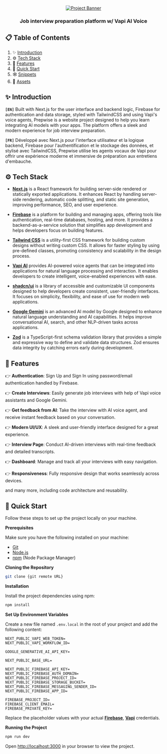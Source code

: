 <div align="center">
  <br />
    <a href="https://ainterview-fv.vercel.app" target="_blank">
      <img src="public/images/readme.png" alt="Project Banner">
    </a>
  <br />

  <h3 align="center">Job interview preparation platform w/ Vapi AI Voice</h3>
</div>

## 📋 <a name="table">Table of Contents</a>

1. ✨ [Introduction](#introduction)
2. ⚙️ [Tech Stack](#tech-stack)
3. 📝 [Features](#features)
4. 🚀 [Quick Start](#quick-start)
5. 🕸️ [Snippets](#snippets)
6. 🔗 [Assets](#links)

## <a name="introduction">✨ Introduction</a>

**`[EN]`** Built with Next.js for the user interface and backend logic, Firebase for authentication and data storage, styled with TailwindCSS and using Vapi's voice agents, Prepwise is a website project designed to help you learn integrating AI models with your apps. The platform offers a sleek and modern experience for job interview preparation.

**`[FR]`** Développé avec Next.js pour l'interface utilisateur et la logique backend, Firebase pour l'authentification et le stockage des données, et stylisé avec TailwindCSS, Prepwise utilise les agents vocaux de Vapi pour offrir une expérience moderne et immersive de préparation aux entretiens d'embauche.

## <a name="tech-stack">⚙️ Tech Stack</a>

- [**Next.js**](https://nextjs.org/docs) is a React framework for building server-side rendered or statically exported applications. It enhances React by handling server-side rendering, automatic code splitting, and static site generation, improving performance, SEO, and user experience.

- [**Firebase**](https://firebase.google.com/docs) is a platform for building and managing apps, offering tools like authentication, real-time databases, hosting, and more. It provides a backend-as-a-service solution that simplifies app development and helps developers focus on building features.

- [**Tailwind CSS**](https://tailwindcss.com/docs) is a utility-first CSS framework for building custom designs without writing custom CSS. It allows for faster styling by using pre-defined classes, promoting consistency and scalability in the design process.

- [**Vapi AI**](https://vapi.ai/) provides AI-powered voice agents that can be integrated into applications for natural language processing and interaction. It enables developers to create intelligent, voice-enabled experiences with ease.

- [**shadcn/ui**](https://ui.shadcn.com/) is a library of accessible and customizable UI components designed to help developers create consistent, user-friendly interfaces. It focuses on simplicity, flexibility, and ease of use for modern web applications.

- [**Google Gemini**](https://ai.google.dev/) is an advanced AI model by Google designed to enhance natural language understanding and AI capabilities. It helps improve conversational AI, search, and other NLP-driven tasks across applications.

- [**Zod**](https://zod.dev/) is a TypeScript-first schema validation library that provides a simple and expressive way to define and validate data structures. Zod ensures data integrity by catching errors early during development.

## <a name="features">📝 Features</a>

👉 **Authentication**: Sign Up and Sign In using password/email authentication handled by Firebase.

👉 **Create Interviews**: Easily generate job interviews with help of Vapi voice assistants and Google Gemini.

👉 **Get feedback from AI**: Take the interview with AI voice agent, and receive instant feedback based on your conversation.

👉 **Modern UI/UX**: A sleek and user-friendly interface designed for a great experience.

👉 **Interview Page**: Conduct AI-driven interviews with real-time feedback and detailed transcripts.

👉 **Dashboard**: Manage and track all your interviews with easy navigation.

👉 **Responsiveness**: Fully responsive design that works seamlessly across devices.

and many more, including code architecture and reusability.

## <a name="quick-start">🚀 Quick Start</a>

Follow these steps to set up the project locally on your machine.

**Prerequisites**

Make sure you have the following installed on your machine:

- [Git](https://git-scm.com/)
- [Node.js](https://nodejs.org/en)
- [npm](https://www.npmjs.com/) (Node Package Manager)

**Cloning the Repository**

```bash
git clone {git remote URL}
```

**Installation**

Install the project dependencies using npm:

```bash
npm install
```

**Set Up Environment Variables**

Create a new file named `.env.local` in the root of your project and add the following content:

```env
NEXT_PUBLIC_VAPI_WEB_TOKEN=
NEXT_PUBLIC_VAPI_WORKFLOW_ID=

GOOGLE_GENERATIVE_AI_API_KEY=

NEXT_PUBLIC_BASE_URL=

NEXT_PUBLIC_FIREBASE_API_KEY=
NEXT_PUBLIC_FIREBASE_AUTH_DOMAIN=
NEXT_PUBLIC_FIREBASE_PROJECT_ID=
NEXT_PUBLIC_FIREBASE_STORAGE_BUCKET=
NEXT_PUBLIC_FIREBASE_MESSAGING_SENDER_ID=
NEXT_PUBLIC_FIREBASE_APP_ID=

FIREBASE_PROJECT_ID=
FIREBASE_CLIENT_EMAIL=
FIREBASE_PRIVATE_KEY=
```

Replace the placeholder values with your actual **[Firebase](https://firebase.google.com/)**, **[Vapi](https://vapi.ai/?utm_source=youtube&utm_medium=video&utm_campaign=jsmastery_recruitingpractice&utm_content=paid_partner&utm_term=recruitingpractice)** credentials.

**Running the Project**

```bash
npm run dev
```

Open [http://localhost:3000](http://localhost:3000) in your browser to view the project.
